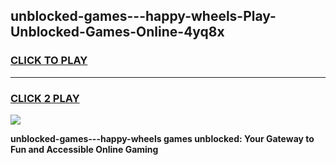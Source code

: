 
## unblocked-games---happy-wheels-Play-Unblocked-Games-Online-4yq8x
<h3>
<a href="https://premium76.site?title=unblocked-games---happy-wheels&ref=24A">CLICK TO PLAY</a></h3>
<hr>

<h3>
<a href="https://premium76.site?title=unblocked-games---happy-wheels&ref=24A">CLICK 2 PLAY</a>
  
</h3>

<a href="https://premium76.site?title=unblocked-games---happy-wheels&ref=24A"><img src="https://clearcache.store/games.png"></a>


**unblocked-games---happy-wheels games unblocked: Your Gateway to Fun and Accessible Online Gaming**

